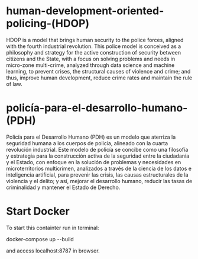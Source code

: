 # human-development-oriented-policing-(HDOP)

HDOP is a model that brings human security to the police forces, aligned with the fourth industrial revolution. This police model is conceived as a philosophy and strategy for the active construction of security between citizens and the State, with a focus on solving problems and needs in micro-zone multi-crime, analyzed through data science and machine learning, to prevent crises, the structural causes of violence and crime; and thus, improve human development, reduce crime rates and maintain the rule of law.

# policía-para-el-desarrollo-humano-(PDH)

Policía para el Desarrollo Humano (PDH) es un modelo que aterriza la seguridad humana a los cuerpos de policía, alineado con la cuarta revolución industrial. Este modelo de policía se concibe como una filosofía y estrategia para la construcción activa de la seguridad entre la ciudadanía y el Estado, con enfoque en la solución de problemas y necesidades en microterritorios multicrimen, analizados a través de la ciencia de los datos e inteligencia artificial, para prevenir las crisis, las causas estructurales de la violencia y el delito; y así, mejorar el desarrollo humano, reducir las tasas de criminalidad y mantener el Estado de Derecho. 

# Start Docker
To start this containter run in terminal:

docker-compose up --build

and access localhost:8787 in browser.
